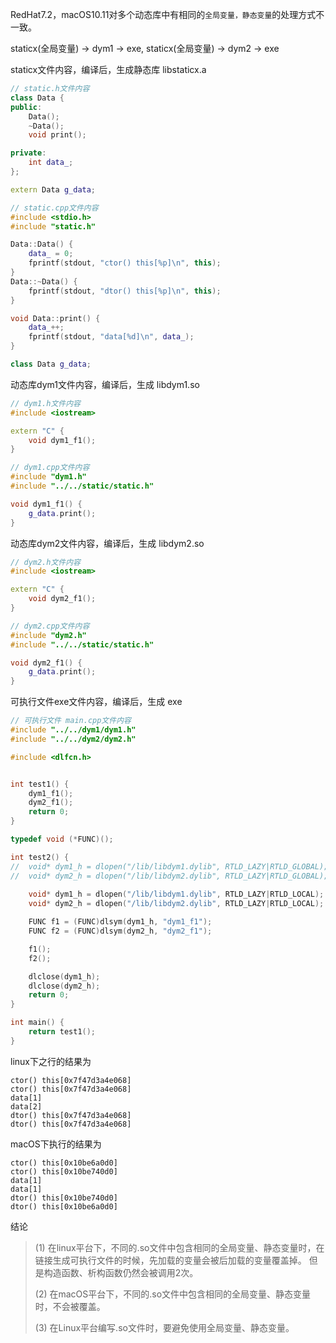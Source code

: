 RedHat7.2，macOS10.11对多个动态库中有相同的`全局变量，静态变量`的处理方式不一致。

staticx(全局变量) -> dym1 -> exe,
staticx(全局变量) -> dym2 -> exe

staticx文件内容，编译后，生成静态库 libstaticx.a
```cpp
// static.h文件内容
class Data {                                                                    
public:
    Data();
    ~Data();
    void print();

private:
    int data_;
};

extern Data g_data;

// static.cpp文件内容
#include <stdio.h>                                                              
#include "static.h"

Data::Data() {
    data_ = 0;
    fprintf(stdout, "ctor() this[%p]\n", this);
}
Data::~Data() {
    fprintf(stdout, "dtor() this[%p]\n", this);
}

void Data::print() {
    data_++;
    fprintf(stdout, "data[%d]\n", data_);
}

class Data g_data;
```

动态库dym1文件内容，编译后，生成 libdym1.so
```cpp
// dym1.h文件内容
#include <iostream>

extern "C" {
	void dym1_f1();
}

// dym1.cpp文件内容
#include "dym1.h"
#include "../../static/static.h"

void dym1_f1() {
	g_data.print();
}
```

动态库dym2文件内容，编译后，生成 libdym2.so
``` cpp
// dym2.h文件内容
#include <iostream>

extern "C" {
	void dym2_f1();
}

// dym2.cpp文件内容
#include "dym2.h"
#include "../../static/static.h"

void dym2_f1() {
	g_data.print();
}
```

可执行文件exe文件内容，编译后，生成 exe
```cpp
// 可执行文件 main.cpp文件内容
#include "../../dym1/dym1.h"
#include "../../dym2/dym2.h"

#include <dlfcn.h>


int test1() {
	dym1_f1();
	dym2_f1();
	return 0;
}

typedef void (*FUNC)();

int test2() {
//	void* dym1_h = dlopen("/lib/libdym1.dylib", RTLD_LAZY|RTLD_GLOBAL);
//	void* dym2_h = dlopen("/lib/libdym2.dylib", RTLD_LAZY|RTLD_GLOBAL);
	
	void* dym1_h = dlopen("/lib/libdym1.dylib", RTLD_LAZY|RTLD_LOCAL);
	void* dym2_h = dlopen("/lib/libdym2.dylib", RTLD_LAZY|RTLD_LOCAL);

	FUNC f1 = (FUNC)dlsym(dym1_h, "dym1_f1");
	FUNC f2 = (FUNC)dlsym(dym2_h, "dym2_f1");

	f1();
	f2();

	dlclose(dym1_h);
	dlclose(dym2_h);
	return 0;
}

int main() {
	return test1();
}
```

linux下之行的结果为
```
ctor() this[0x7f47d3a4e068]
ctor() this[0x7f47d3a4e068]
data[1]
data[2]
dtor() this[0x7f47d3a4e068]
dtor() this[0x7f47d3a4e068]
```
macOS下执行的结果为
```
ctor() this[0x10be6a0d0]
ctor() this[0x10be740d0]
data[1]
data[1]
dtor() this[0x10be740d0]
dtor() this[0x10be6a0d0]
```

结论
> (1) 在linux平台下，不同的.so文件中包含相同的全局变量、静态变量时，在链接生成可执行文件的时候，先加载的变量会被后加载的变量覆盖掉。
>     但是构造函数、析构函数仍然会被调用2次。
>
> (2) 在macOS平台下，不同的.so文件中包含相同的全局变量、静态变量时，不会被覆盖。
> 
> (3) 在Linux平台编写.so文件时，要避免使用全局变量、静态变量。
